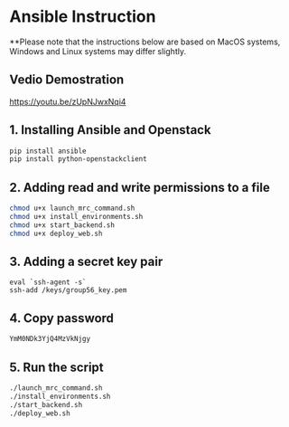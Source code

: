 # Ansible Instruction

**Please note that the instructions below are based on MacOS systems, Windows and Linux systems may differ slightly.
## Vedio Demostration
https://youtu.be/zUpNJwxNqi4

## 1. Installing Ansible and Openstack

```bash
pip install ansible
pip install python-openstackclient
```
## 2. Adding read and write permissions to a file

```bash
chmod u+x launch_mrc_command.sh
chmod u+x install_environments.sh
chmod u+x start_backend.sh
chmod u+x deploy_web.sh
```
## 3. Adding a secret key pair
```bashRun the script
eval `ssh-agent -s`
ssh-add /keys/group56_key.pem
```
## 4. Copy password
```bash
YmM0NDk3YjQ4MzVkNjgy
```
## 5. Run the script
```bash
./launch_mrc_command.sh
./install_environments.sh
./start_backend.sh
./deploy_web.sh
```
